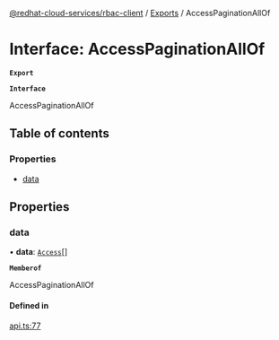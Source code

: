 [@redhat-cloud-services/rbac-client](../README.md) / [Exports](../modules.md) / AccessPaginationAllOf

# Interface: AccessPaginationAllOf

**`Export`**

**`Interface`**

AccessPaginationAllOf

## Table of contents

### Properties

- [data](AccessPaginationAllOf.md#data)

## Properties

### data

• **data**: [`Access`](Access.md)[]

**`Memberof`**

AccessPaginationAllOf

#### Defined in

[api.ts:77](https://github.com/RedHatInsights/javascript-clients/blob/master/packages/rbac/api.ts#L77)
